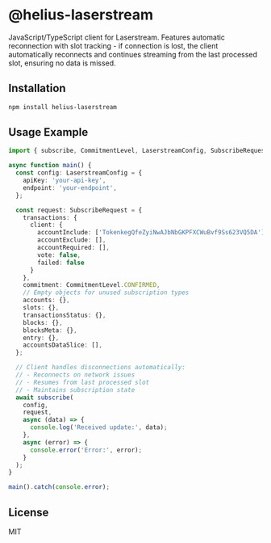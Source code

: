 # @helius-laserstream

JavaScript/TypeScript client for Laserstream. Features automatic reconnection with slot tracking - if connection is lost, the client automatically reconnects and continues streaming from the last processed slot, ensuring no data is missed.

## Installation

```bash
npm install helius-laserstream
```

## Usage Example

```typescript
import { subscribe, CommitmentLevel, LaserstreamConfig, SubscribeRequest } from 'helius-laserstream';

async function main() {
  const config: LaserstreamConfig = {
    apiKey: 'your-api-key',
    endpoint: 'your-endpoint',
  };

  const request: SubscribeRequest = {
    transactions: {
      client: {
        accountInclude: ['TokenkegQfeZyiNwAJbNbGKPFXCWuBvf9Ss623VQ5DA'],
        accountExclude: [],
        accountRequired: [],
        vote: false,
        failed: false
      }
    },
    commitment: CommitmentLevel.CONFIRMED,
    // Empty objects for unused subscription types
    accounts: {},
    slots: {},
    transactionsStatus: {},
    blocks: {},
    blocksMeta: {},
    entry: {},
    accountsDataSlice: [],
  };

  // Client handles disconnections automatically:
  // - Reconnects on network issues
  // - Resumes from last processed slot
  // - Maintains subscription state
  await subscribe(
    config,
    request,
    async (data) => {
      console.log('Received update:', data);
    },
    async (error) => {
      console.error('Error:', error);
    }
  );
}

main().catch(console.error);
```

## License

MIT 